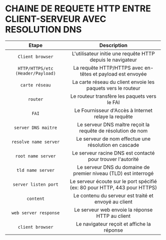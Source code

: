 # CHAINE DE REQUETE HTTP ENTRE CLIENT-SERVEUR AVEC RESOLUTION DNS
| Etape                             | Description                           |
| :-------------------------------: | :-----------------------------------: |
| `Client browser`                  | L'utilisateur initie une requête HTTP depuis le navigateur |
| `HTTP/HTTPS/etc (Header/Payload)` | La requête HTTP/HTTPS avec en-têtes et payload est envoyée |
| `carte réseau`                    | La carte réseau du client envoie les paquets vers le routeur |
| `router`                          | Le routeur transfère les paquets vers le FAI |
| `FAI`                             | Le Fournisseur d'Accès à Internet relaye la requête |
| `server DNS maitre`               | Le serveur DNS maître reçoit la requête de résolution de nom |
| `resolve name server`             | Le serveur de nom effectue une résolution en cascade |
| `root name server`                | Le serveur racine DNS est contacté pour trouver l'autorité |
| `tld name server`                 | Le serveur DNS du domaine de premier niveau (TLD) est interrogé |
| `server listen port`              | Le serveur écoute sur le port spécifié (ex: 80 pour HTTP, 443 pour HTTPS) |
| `content`                         | Le contenu du serveur est traité et envoyé au client |
| `web server response`             | Le serveur web envoie la réponse HTTP au client |
| `client browser`                  | Le navigateur reçoit et affiche la réponse |
